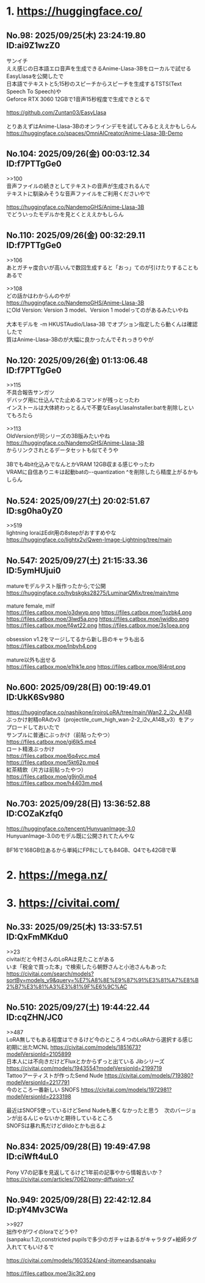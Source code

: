 # 1. https://huggingface.co/
## No.98:	2025/09/25(木) 23:24:19.80 ID:ai9Z1wzZ0
 サンイチ <br> ええ感じの日本語エロ音声を生成できるAnime-Llasa-3Bをローカルで試せるEasyLlasaを公開したで <br> 日本語でテキストと5;15秒のスピーチからスピーチを生成するTSTS(Text Speech To Speech)や <br> Geforce RTX 3060 12GBで1音声15秒程度で生成できとるで <br>  <br> <a href='https://github.com/Zuntan03/EasyLlasa'>https://github.com/Zuntan03/EasyLlasa</a>  <br>  <br> とりあえずはAnime-Llasa-3Bのオンラインデモを試してみるとええかもしらん <br> <a href='https://huggingface.co/spaces/OmniAICreator/Anime-Llasa-3B-Demo'>https://huggingface.co/spaces/OmniAICreator/Anime-Llasa-3B-Demo</a> 
<br>

## No.104:	2025/09/26(金) 00:03:12.34 ID:f7PTTgGe0
 \>\>100 <br> 音声ファイルの続きとしてテキストの音声が生成されるんで <br> テキストに馴染みそうな音声ファイルをご利用くださいやで <br>  <br> <a href='https://huggingface.co/NandemoGHS/Anime-Llasa-3B'>https://huggingface.co/NandemoGHS/Anime-Llasa-3B</a> <br> でどういったモデルかを見とくとええかもしらん 
<br>

## No.110:	2025/09/26(金) 00:32:29.11 ID:f7PTTgGe0
 \>\>106 <br> あとガチャ度合いが高いんで数回生成すると「おっ」てのが引けたりすることもあるで <br>  <br> \>\>108 <br> どの話かはわからんのやが <br> <a href='https://huggingface.co/NandemoGHS/Anime-Llasa-3B'>https://huggingface.co/NandemoGHS/Anime-Llasa-3B</a> <br> にOld Version: Version 3 model、Version 1 modelってのがあるみたいやね <br>  <br> 大本モデルを -m HKUSTAudio/Llasa-3B でオプション指定したら動くんは確認したで <br> 質はAnime-Llasa-3Bのが大幅に良かったんでそれっきりやが 
<br>

## No.120:	2025/09/26(金) 01:13:06.48 ID:f7PTTgGe0
 \>\>115 <br> 不具合報告サンガツ <br> デバッグ用に仕込んでた止めるコマンドが残っとったわ <br> インストールは大体終わっとるんで不要なEasyLlasaInstaller.batを削除しといてもろたら <br>  <br> \>\>113 <br> OldVersionが同シリーズの3B版みたいやね <br> <a href='https://huggingface.co/NandemoGHS/Anime-Llasa-3B'>https://huggingface.co/NandemoGHS/Anime-Llasa-3B</a> <br> からリンクされとるデータセットも似てそうや <br>  <br> 3Bでも4bit化込みでなんとかVRAM 12GB収まる感じやったわ <br> VRAMに自信ありニキは起動batの--quantization ^を削除したら精度上がるかもしらん 
<br>

## No.524:	2025/09/27(土) 20:02:51.67 ID:sg0ha0yZ0
 \>\>519 <br> lightning loraはEdit用の8stepがおすすめやな <br> <a href='https://huggingface.co/lightx2v/Qwen-Image-Lightning/tree/main'>https://huggingface.co/lightx2v/Qwen-Image-Lightning/tree/main</a> 
<br>

## No.547:	2025/09/27(土) 21:15:33.36 ID:5ymHUjui0
 matureモデルテスト版作ったから;で公開 <br> <a href='https://huggingface.co/hybskgks28275/LuminarQMix/tree/main/tmp'>https://huggingface.co/hybskgks28275/LuminarQMix/tree/main/tmp</a> <br>  <br> mature female, milf <br> <a href='https://files.catbox.moe/o3dwvp.png'>https://files.catbox.moe/o3dwvp.png</a> <a href='https://files.catbox.moe/1ozbk4.png'>https://files.catbox.moe/1ozbk4.png</a> <a href='https://files.catbox.moe/3lwd5a.png'>https://files.catbox.moe/3lwd5a.png</a> <a href='https://files.catbox.moe/iwidbo.png'>https://files.catbox.moe/iwidbo.png</a> <a href='https://files.catbox.moe/f4wt22.png'>https://files.catbox.moe/f4wt22.png</a> <a href='https://files.catbox.moe/3s1oea.png'>https://files.catbox.moe/3s1oea.png</a> <br>  <br> obsession v1.2をマージしてるから新し目のキャラも出る <br> <a href='https://files.catbox.moe/lnbyh4.png'>https://files.catbox.moe/lnbyh4.png</a> <br>  <br> mature以外も出せる <br> <a href='https://files.catbox.moe/e1hk1e.png'>https://files.catbox.moe/e1hk1e.png</a> <a href='https://files.catbox.moe/8l4rpt.png'>https://files.catbox.moe/8l4rpt.png</a> 
<br>

## No.600:	2025/09/28(日) 00:19:49.01 ID:UkK6Sv980
 <a href='https://huggingface.co/nashikone/iroiroLoRA/tree/main/Wan2.2_i2v_A14B'>https://huggingface.co/nashikone/iroiroLoRA/tree/main/Wan2.2_i2v_A14B</a> <br> ぶっかけ射精oRAのv3（projectile_cum_high_wan-2-2_i2v_A14B_v3）をアップロードしておいたで <br> サンプルに普通にぶっかけ（前貼ったやつ） <br> <a href='https://files.catbox.moe/gi6lk5.mp4'>https://files.catbox.moe/gi6lk5.mp4</a> <br> ロート精液ぶっかけ <br> <a href='https://files.catbox.moe/6q4vcc.mp4'>https://files.catbox.moe/6q4vcc.mp4</a> <br> <a href='https://files.catbox.moe/5kt62p.mp4'>https://files.catbox.moe/5kt62p.mp4</a> <br> 紅茶精飲（片方は前貼ったやつ） <br> <a href='https://files.catbox.moe/g9jn0i.mp4'>https://files.catbox.moe/g9jn0i.mp4</a> <br> <a href='https://files.catbox.moe/h4403m.mp4'>https://files.catbox.moe/h4403m.mp4</a> 
<br>

## No.703:	2025/09/28(日) 13:36:52.88 ID:COZaKzfq0
 <a href='https://huggingface.co/tencent/HunyuanImage-3.0'>https://huggingface.co/tencent/HunyuanImage-3.0</a> <br> HunyuanImage-3.0のモデル既に公開されてたんやな <br>  <br> BF16で168GB位あるから単純にFP8にしても84GB、Q4でも42GBで草 
<br>

# 2. https://mega.nz/
# 3. https://civitai.com/
## No.33:	2025/09/25(木) 13:33:57.51 ID:QxFmMKdu0
 \>\>23 <br> civitaiだと今村さんのLoRAは見たことがある <br> いま「税金で買った本」で検索したら朝野さんと小池さんもあった <br> <a href='https://civitai.com/search/models?sortBy=models_v9&query=%E7%A8%8E%E9%87%91%E3%81%A7%E8%B2%B7%E3%81%A3%E3%81%9F%E6%9C%AC'>https://civitai.com/search/models?sortBy=models_v9&query=%E7%A8%8E%E9%87%91%E3%81%A7%E8%B2%B7%E3%81%A3%E3%81%9F%E6%9C%AC</a> 
<br>

## No.510:	2025/09/27(土) 19:44:22.44 ID:cqZHN/JC0
 \>\>487 <br> LoRA無しでもある程度はできるけど今のところ４つのLoRAから選択する感じ <br> 初期に出たMCNL <a href='https://civitai.com/models/1851673?modelVersionId=2105899'>https://civitai.com/models/1851673?modelVersionId=2105899</a> <br> 日本人には不向きだけどFluxとかからずっと出ている Jibシリーズ <a href='https://civitai.com/models/1943554?modelVersionId=2199719'>https://civitai.com/models/1943554?modelVersionId=2199719</a> <br> Tattooアーティストが作ったSend Nude <a href='https://civitai.com/models/719380?modelVersionId=2217791'>https://civitai.com/models/719380?modelVersionId=2217791</a> <br> 今のところ一番新しい SNOFS <a href='https://civitai.com/models/1972981?modelVersionId=2233198'>https://civitai.com/models/1972981?modelVersionId=2233198</a> <br>  <br> 最近はSNOFS使っているけどSend Nudeも悪くなかったと思う　次のバージョンが出るんじゃないかと期待しているところ <br> SNOFSは暴れ馬だけどdildoとかも出るよ 
<br>

## No.834:	2025/09/28(日) 19:49:47.98 ID:ciWft4uL0
 Pony V7の記事を見返してるけど1年前の記事やから情報古いか？ <br> <a href='https://civitai.com/articles/7062/pony-diffusion-v7'>https://civitai.com/articles/7062/pony-diffusion-v7</a> 
<br>

## No.949:	2025/09/28(日) 22:42:12.84 ID:pY4Mv3CWa
 \>\>927 <br> 拙作やがワイのloraでどうや? <br> (sanpaku:1.2),constricted pupilsで多少のガチャはあるがキャラタグ+絵師タグ入れててもいけるで <br>  <br> <a href='https://civitai.com/models/1603524/and-jitomeandsanpaku'>https://civitai.com/models/1603524/and-jitomeandsanpaku</a> <br>  <br> <a href='https://files.catbox.moe/3ic3t2.png'>https://files.catbox.moe/3ic3t2.png</a> 
<br>

